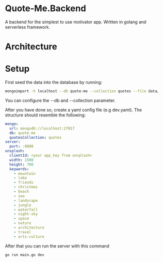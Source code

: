 # Quote-Me.Backend
A backend for the simplest to use motivator app. Written in golang and serverless framework.

# Architecture

# Setup

First seed the data into the database by running:
```bash
mongoimport -h localhost --db quote-me --collection quotes --file data/quotes.json --jsonArray
```

You can configure the --db and --collection parameter. 

After you have done so, create a yaml config file (e.g dev.yaml). The structure should resemble the following:

```yaml
mongo:
  url: mongodb://localhost:27017
  db: quote-me
  quotesCollection: quotes
server:
  port: :8080
unsplash:
  clientId: <your app_key from unsplash>
  width: 1500
  height: 700
  keywords: 
    - mountain
    - lake
    - friends
    - christmas
    - beach
    - sea
    - landscape
    - jungle
    - waterfall
    - night-sky
    - space
    - nature
    - architecture
    - travel
    - arts-culture
```

After that you can run the server with this command

```bash
go run main.go dev
```